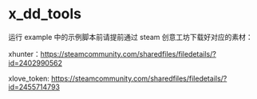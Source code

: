 # x_dd_tools

运行 example 中的示例脚本前请提前通过 steam 创意工坊下载好对应的素材：

xhunter：https://steamcommunity.com/sharedfiles/filedetails/?id=2402990562

xlove_token: https://steamcommunity.com/sharedfiles/filedetails/?id=2455714793
 
